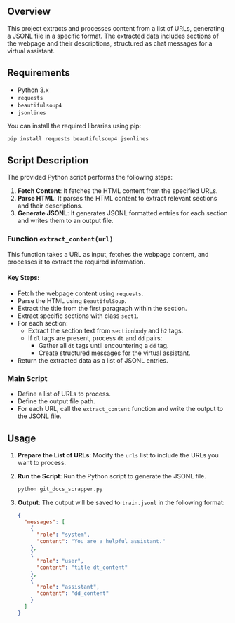 
## Overview
This project extracts and processes content from a list of URLs, generating a JSONL file in a specific format. The extracted data includes sections of the webpage and their descriptions, structured as chat messages for a virtual assistant.

## Requirements
- Python 3.x
- `requests`
- `beautifulsoup4`
- `jsonlines`

You can install the required libraries using pip:
```bash
pip install requests beautifulsoup4 jsonlines
```

## Script Description

The provided Python script performs the following steps:

1. **Fetch Content**: It fetches the HTML content from the specified URLs.
2. **Parse HTML**: It parses the HTML content to extract relevant sections and their descriptions.
3. **Generate JSONL**: It generates JSONL formatted entries for each section and writes them to an output file.

### Function `extract_content(url)`
This function takes a URL as input, fetches the webpage content, and processes it to extract the required information.

#### Key Steps:
- Fetch the webpage content using `requests`.
- Parse the HTML using `BeautifulSoup`.
- Extract the title from the first paragraph within the section.
- Extract specific sections with class `sect1`.
- For each section:
  - Extract the section text from `sectionbody` and `h2` tags.
  - If `dl` tags are present, process `dt` and `dd` pairs:
    - Gather all `dt` tags until encountering a `dd` tag.
    - Create structured messages for the virtual assistant.
- Return the extracted data as a list of JSONL entries.

### Main Script
- Define a list of URLs to process.
- Define the output file path.
- For each URL, call the `extract_content` function and write the output to the JSONL file.

## Usage

1. **Prepare the List of URLs**:
   Modify the `urls` list to include the URLs you want to process.

2. **Run the Script**:
   Run the Python script to generate the JSONL file.
   ```bash
   python git_docs_scrapper.py
   ```

3. **Output**:
   The output will be saved to `train.jsonl` in the following format:
   ```json
   {
     "messages": [
       {
         "role": "system",
         "content": "You are a helpful assistant."
       },
       {
         "role": "user",
         "content": "title dt_content"
       },
       {
         "role": "assistant",
         "content": "dd_content"
       }
     ]
   }
   ```




